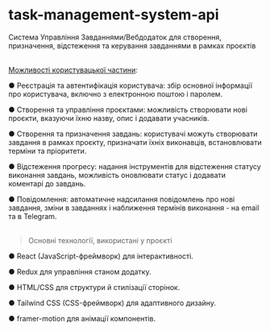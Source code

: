# task-management-system-api

Система Управління Завданнями/Вебдодаток для створення, призначення, відстеження та керування завданнями в рамках проєктів<br/><br/>

<ins>Можливості користувацької частини</ins>:

● Реєстрація та автентифікація користувача: збір основної інформації про користувача, включно з електронною поштою і паролем.

● Створення та управління проєктами: можливість створювати нові проєкти, вказуючи їхню назву, опис і додавати учасників.

● Створення та призначення завдань: користувачі можуть створювати завдання в рамках проєкту, призначати їхніх виконавців, встановлювати терміни та пріоритети.

● Відстеження прогресу: надання інструментів для відстеження статусу виконання завдань, можливість оновлювати статус і додавати коментарі до завдань.

● Повідомлення: автоматичне надсилання повідомлень про нові завдання, зміни в завданнях і наближення термінів виконання - на email та в Telegram.<br/><br/>

> Основні технології, використані у проєкті

● React (JavaScript-фреймворк) для інтерактивності.

● Redux для управління станом додатку.

● HTML/CSS для структури й стилізації сторінок.

● Tailwind CSS (CSS-фреймворк) для адаптивного дизайну.

● framer-motion для анімації компонентів.<br/><br/>
